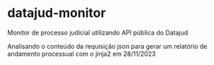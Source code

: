 # datajud-monitor
Monitor de processo judicial utilizando API pública do Datajud

Analisando o conteúdo da requisição json para gerar um relatório de andamento processual com o jinja2 em 28/11/2023